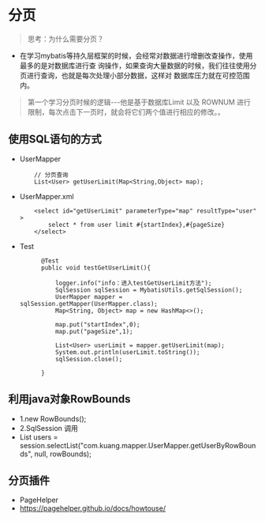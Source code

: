 # 分页
>思考：为什么需要分页？
- 在学习mybatis等持久层框架的时候，会经常对数据进行增删改查操作，使用最多的是对数据库进行查
  询操作，如果查询大量数据的时候，我们往往使用分页进行查询，也就是每次处理小部分数据，这样对
  数据库压力就在可控范围内。
> 第一个学习分页时候的逻辑---他是基于数据库Limit 以及 ROWNUM  进行限制，每次点击下一页时，就会将它们两个值进行相应的修改。。
> 
> 
> 

  
## 使用SQL语句的方式
- UserMapper
  ```
      // 分页查询
      List<User> getUserLimit(Map<String,Object> map);
  ```

- UserMapper.xml

  ```
      <select id="getUserLimit" parameterType="map" resultType="user" >
          select * from user limit #{startIndex},#{pageSize}
      </select> 
  ```
  
- Test
  ```
        @Test
        public void testGetUserLimit(){
    
            logger.info("info：进入testGetUserLimit方法");
            SqlSession sqlSession = MybatisUtils.getSqlSession();
            UserMapper mapper = sqlSession.getMapper(UserMapper.class);
            Map<String, Object> map = new HashMap<>();
    
            map.put("startIndex",0);
            map.put("pageSize",1);
            
            List<User> userLimit = mapper.getUserLimit(map);
            System.out.println(userLimit.toString());
            sqlSession.close();
    
        }
  
  ```

  
## 利用java对象RowBounds
- 1.new RowBounds();
- 2.SqlSession 调用
- List<User> users = session.selectList("com.kuang.mapper.UserMapper.getUserByRowBounds", null, rowBounds);




## 分页插件
- PageHelper
- https://pagehelper.github.io/docs/howtouse/











